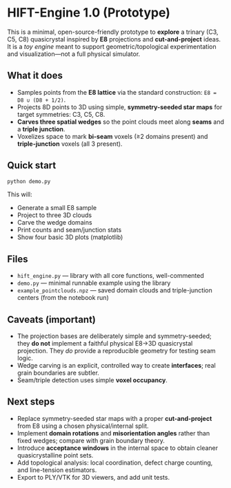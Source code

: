 # HIFT-Engine 1.0 (Prototype)

This is a minimal, open-source-friendly prototype to **explore** a trinary (C3, C5, C8) quasicrystal
inspired by **E8** projections and **cut-and-project** ideas. It is a *toy engine* meant to support
geometric/topological experimentation and visualization—not a full physical simulator.

## What it does

- Samples points from the **E8 lattice** via the standard construction: `E8 = D8 ∪ (D8 + 1/2)`.
- Projects 8D points to 3D using simple, **symmetry-seeded star maps** for target symmetries: C3, C5, C8.
- **Carves three spatial wedges** so the point clouds meet along **seams** and a **triple junction**.
- Voxelizes space to mark **bi-seam** voxels (≥2 domains present) and **triple-junction** voxels (all 3 present).

## Quick start

```bash
python demo.py
```

This will:
- Generate a small E8 sample
- Project to three 3D clouds
- Carve the wedge domains
- Print counts and seam/junction stats
- Show four basic 3D plots (matplotlib)

## Files

- `hift_engine.py` — library with all core functions, well-commented
- `demo.py` — minimal runnable example using the library
- `example_pointclouds.npz` — saved domain clouds and triple-junction centers (from the notebook run)

## Caveats (important)

- The projection bases are deliberately simple and symmetry-seeded; they **do not** implement a faithful
  physical E8→3D quasicrystal projection. They *do* provide a reproducible geometry for testing seam logic.
- Wedge carving is an explicit, controlled way to create **interfaces**; real grain boundaries are subtler.
- Seam/triple detection uses simple **voxel occupancy**.

## Next steps

- Replace symmetry-seeded star maps with a proper **cut-and-project** from E8 using a chosen physical/internal split.
- Implement **domain rotations** and **misorientation angles** rather than fixed wedges; compare with grain boundary theory.
- Introduce **acceptance windows** in the internal space to obtain cleaner quasicrystalline point sets.
- Add topological analysis: local coordination, defect charge counting, and line-tension estimators.
- Export to PLY/VTK for 3D viewers, and add unit tests.
